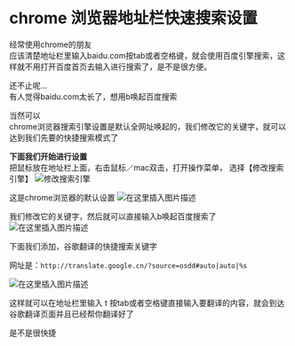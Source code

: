# chrome 浏览器地址栏快速搜索设置
经常使用chrome的朋友  
应该清楚地址栏里输入baidu.com按tab或者空格键，就会使用百度引擎搜索，这样就不用打开百度首页去输入进行搜索了，是不是很方便。

还不止呢...  
有人觉得baidu.com太长了，想用b唤起百度搜索  

当然可以  
chrome浏览器搜索引擎设置是默认全网址唤起的，我们修改它的关键字，就可以达到我们先要的快捷搜索模式了

**下面我们开始进行设置**  
把鼠标放在地址栏上面，右击鼠标／mac双击，打开操作菜单， 选择【修改搜索引擎】
![修改搜索引擎](https://user-gold-cdn.xitu.io/2019/1/14/1684a08e88cd73f2?w=951&h=336&f=png&s=261569)

这是chrome浏览器的默认设置
![在这里插入图片描述](https://user-gold-cdn.xitu.io/2019/1/14/1684a08e8860c310?w=764&h=527&f=png&s=70231)

我们修改它的关键字，然后就可以直接输入b唤起百度搜索了
![在这里插入图片描述](https://user-gold-cdn.xitu.io/2019/1/14/1684a08e894e60a1?w=727&h=330&f=png&s=55542)

下面我们添加，谷歌翻译的快捷搜索关键字

网址是：`http://translate.google.cn/?source=osdd#auto|auto|%s`

![在这里插入图片描述](https://user-gold-cdn.xitu.io/2019/1/14/1684a08e89a16b82?w=540&h=372&f=png&s=39127)

这样就可以在地址栏里输入 t  按tab或者空格键直接输入要翻译的内容，就会到达谷歌翻译页面并且已经帮你翻译好了

是不是很快捷